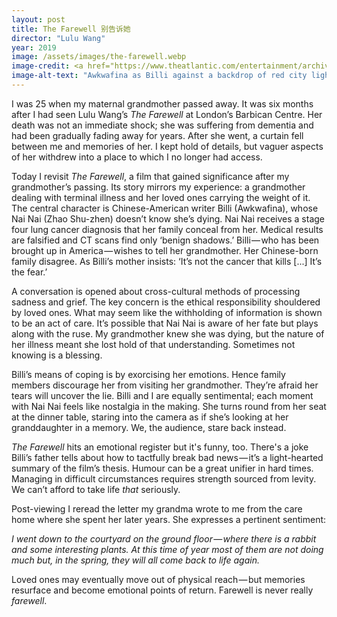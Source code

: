 ```yaml
---
layout: post
title: The Farewell 别告诉她
director: "Lulu Wang"
year: 2019
image: /assets/images/the-farewell.webp
image-credit: <a href="https://www.theatlantic.com/entertainment/archive/2019/07/farewell-lulu-wang-movie-review-awkwafina/593464/">A24</a>
image-alt-text: "Awkwafina as Billi against a backdrop of red city lights, her eyes gazing upwards"
---
```


I was 25 when my maternal grandmother passed away. It was six months after I had seen Lulu Wang’s _The Farewell_ at London’s Barbican Centre. Her death was not an immediate shock; she was suffering from dementia and had been gradually fading away for years. After she went, a curtain fell between me and memories of her. I kept hold of details, but vaguer aspects of her withdrew into a place to which I no longer had access.

Today I revisit _The Farewell_, a film that gained significance after my grandmother’s passing. Its story mirrors my experience: a grandmother dealing with terminal illness and her loved ones carrying the weight of it. The central character is Chinese-American writer Billi (Awkwafina), whose Nai Nai (Zhao Shu-zhen) doesn’t know she’s dying. Nai Nai receives a stage four lung cancer diagnosis that her family conceal from her. Medical results are falsified and CT scans find only ‘benign shadows.’ Billi — who has been brought up in America — wishes to tell her grandmother. Her Chinese-born family disagree. As Billi’s mother insists: ‘It’s not the cancer that kills [...] It’s the fear.’

A conversation is opened about cross-cultural methods of processing sadness and grief. The key concern is the ethical responsibility shouldered by loved ones. What may seem like the withholding of information is shown to be an act of care. It’s possible that Nai Nai is aware of her fate but plays along with the ruse. My grandmother knew she was dying, but the nature of her illness meant she lost hold of that understanding. Sometimes not knowing is a blessing.

Billi’s means of coping is by exorcising her emotions. Hence family members discourage her from visiting her grandmother. They’re afraid her tears will uncover the lie. Billi and I are equally sentimental; each moment with Nai Nai feels like nostalgia in the making. She turns round from her seat at the dinner table, staring into the camera as if she’s looking at her granddaughter in a memory. We, the audience, stare back instead.

_The Farewell_ hits an emotional register but it's funny, too. There's a joke Billi’s father tells about how to tactfully break bad news — it’s a light-hearted summary of the film’s thesis. Humour can be a great unifier in hard times. Managing in difficult circumstances requires strength sourced from levity. We can’t afford to take life _that_ seriously.

Post-viewing I reread the letter my grandma wrote to me from the care home where she spent her later years. She expresses a pertinent sentiment:

_I went down to the courtyard on the ground floor — where there is a rabbit and some interesting plants. At this time of year most of them are not doing much but, in the spring, they will all come back to life again._

Loved ones may eventually move out of physical reach — but memories resurface and become emotional points of return. Farewell is never really _farewell_.
